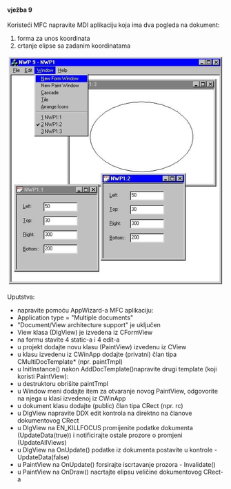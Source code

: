 #### vježba 9

Koristeći MFC napravite MDI aplikaciju koja ima dva pogleda na dokument: 
1.	forma za unos koordinata
2.	crtanje elipse sa zadanim koordinatama

![frame](/screenshot.jpg?raw=true)

Uputstva:

*	napravite pomoću AppWizard-a MFC aplikaciju:
  *	Application type = "Multiple documents"
  *	"Document/View architecture support" je uključen
  *	View klasa (DlgView) je izvedena iz CFormView 
*	na formu stavite 4 static-a i 4 edit-a
*	u projekt dodajte novu klasu (PaintView) izvedenu iz CView
*	u klasu izvedenu iz CWinApp dodajte (privatni) član tipa CMultiDocTemplate* (npr. paintTmpl)
*	u InitInstance() nakon AddDocTemplate()napravite drugi template (koji koristi PaintView):
*	u destruktoru obrišite paintTmpl
*	u Window meni dodajte item za otvaranje novog PaintView, odgovorite na njega u klasi izvedenoj iz CWinApp
*	u dokument klasu dodajte (public) član tipa CRect (npr. rc)
*	u DlgView napravite DDX edit kontrola na direktno na članove dokumentovog CRect
*	u DlgView na EN_KILLFOCUS promijenite podatke dokumenta (UpdateData(true)) i notificirajte ostale prozore o promjeni  (UpdateAllViews)
*	u DlgView na OnUpdate() podatke iz dokumenta postavite u kontrole - UpdateData(false)
*	u PaintView na OnUpdate() forsirajte iscrtavanje prozora - Invalidate()
*	u PaintView na OnDraw() nacrtajte elipsu veličine dokumentovog CRect-a
 
